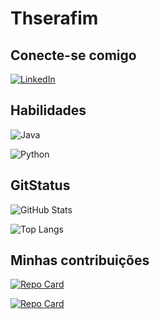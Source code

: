 # Thserafim

## Conecte-se comigo

[![LinkedIn](https://img.shields.io/badge/LinkedIn-000?style=for-the-badge&logo=linkedin&logoColor=0E76A8)](https://www.linkedin.com/in/thiago-serafim-84858070/)


## Habilidades

![Java](https://img.shields.io/badge/Java-000?style=for-the-badge&logo=java)

![Python](https://img.shields.io/badge/Python-000?style=for-the-badge&logo=python)

## GitStatus
![GitHub Stats](https://github-readme-stats.vercel.app/api?username=thserafim&theme=transparent&bg_color=000&border_color=30A3DC&show_icons=true&icon_color=30A3DC&title_color=G94D5F&text_color=FFF)

![Top Langs](https://github-readme-stats-git-masterrstaa-rickstaa.vercel.app/api/top-langs/?username=thserafim&bg_color=000&border_color=30A3DC&title_color=G94D5F&text_color=FFF)

## Minhas contribuições

[![Repo Card](https://github-readme-stats.vercel.app/api/pin/?username=thserafim&repo=Desafio1_If_Black_Then_Code&bg_color=000&border_color=30A3DC&show_icons=true&icon_color=30A3DC&title_color=G94D5F&text_color=FFF)](https://github.com/thserafim/Desafio1_If_Black_Then_Code)

[![Repo Card](https://github-readme-stats.vercel.app/api/pin/?username=thserafim&repo=dio-trilha-java-basico&bg_color=000&border_color=30A3DC&show_icons=true&icon_color=30A3DC&title_color=G94D5F&text_color=FFF)](https://github.com/thserafim/dio-trilha-java-basico)